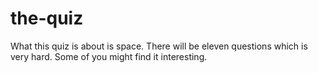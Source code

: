 # the-quiz
What this quiz is about is space. There will be eleven questions which is very hard. Some of you might find it interesting.
